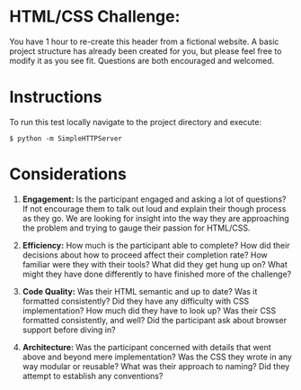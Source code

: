 # HTML/CSS Challenge: 

You have 1 hour to re-create this header from a fictional website. A basic project structure has already been created for you, but please feel free to modify it as you see fit. Questions are  both encouraged and welcomed.  

# Instructions

To run this test locally navigate to the project directory and execute: 

    $ python -m SimpleHTTPServer
  
# Considerations

1. __Engagement:__
Is the participant engaged and asking a lot of questions? If not encourage them to talk out loud and explain their though process as they go. We are looking for insight into the way they are approaching the problem and trying to gauge their passion for HTML/CSS. 

2. __Efficiency:__
How much is the participant able to complete? How did their decisions about how to proceed affect their completion rate? How  familiar were they with their tools? What did they get hung up on? What might they have done differently to have finished more of the challenge?

3. __Code Quality:__
Was their HTML semantic and up to date? Was it formatted consistently? Did they have any difficulty with CSS implementation? How much did they have to look up? Was their CSS  formatted consistently, and well? Did the participant ask about browser support before diving in? 

4. __Architecture:__ 
Was the participant concerned with details that went above and beyond mere implementation? Was the CSS they wrote in any way modular or reusable? What was their approach to naming? Did they  attempt to establish any conventions? 

